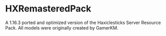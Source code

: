 # HXRemasteredPack
 A 1.16.3 ported and optimized version of the Haxiclesticks Server Resource Pack. All models were originally created by GamerKM.
